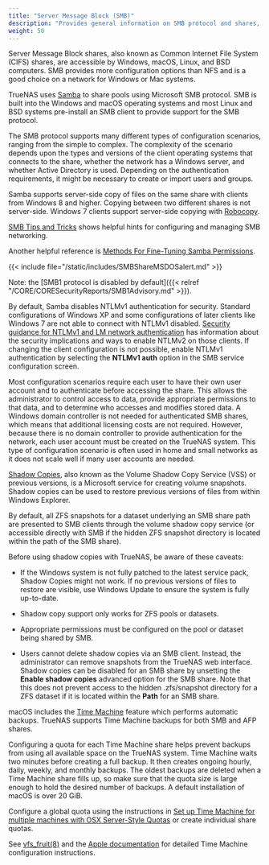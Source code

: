 ```yaml
---
title: "Server Message Block (SMB)"
description: "Provides general information on SMB protocol and shares, shadow copies and Time Machine implementation in TrueNAS."
weight: 50
---
```


Server Message Block shares, also known as Common Internet File System (CIFS) shares, are accessible by Windows, macOS, Linux, and BSD computers.
SMB provides more configuration options than NFS and is a good choice on a network for Windows or Mac systems.

TrueNAS uses [Samba](https://www.samba.org/) to share pools using Microsoft SMB protocol.
SMB is built into the Windows and macOS operating systems and most Linux and BSD systems pre-install an SMB
client to provide support for the SMB protocol.

The SMB protocol supports many different types of configuration scenarios, ranging from the simple to complex.
The complexity of the scenario depends upon the types and versions of the client operating systems that connects to the share, whether the network has a Windows server, and whether Active Directory is used.
Depending on the authentication requirements, it might be necessary to create or import users and groups.

Samba supports server-side copy of files on the same share with clients from Windows 8 and higher.
Copying between two different shares is not server-side.
Windows 7 clients support server-side copying with [Robocopy](https://docs.microsoft.com/en-us/previous-versions/windows/it-pro/windows-server-2012-R2-and-2012/cc733145(v=ws.11)).

[SMB Tips and Tricks](https://www.truenas.com/community/resources/smb-tips-and-tricks.15/) shows helpful hints for configuring and managing SMB networking.

Another helpful reference is [Methods For Fine-Tuning Samba Permissions](https://www.truenas.com/community/threads/methods-for-fine-tuning-samba-permissions.50739/).

{{< include file="/static/includes/SMBShareMSDOSalert.md" >}}

Note: the [SMB1 protocol is disabled by default]({{< relref "/CORE/CORESecurityReports/SMB1Advisory.md" >}}).

By default, Samba disables NTLMv1 authentication for security.
Standard configurations of Windows XP and some configurations of later clients like Windows 7 are not able to connect with NTLMv1 disabled.
[Security guidance for NTLMv1 and LM network authentication](https://support.microsoft.com/en-us/help/2793313/security-guidance-for-ntlmv1-and-lm-network-authentication) has information about the security implications and ways to enable NTLMv2 on those clients.
If changing the client configuration is not possible, enable NTLMv1 authentication by selecting the **NTLMv1 auth** option in the SMB service configuration screen.

Most configuration scenarios require each user to have their own user account and to authenticate before accessing the share.
This allows the administrator to control access to data, provide appropriate permissions to that data, and to determine who accesses and modifies stored data.
A Windows domain controller is not needed for authenticated SMB shares, which means that additional licensing costs are not required.
However, because there is no domain controller to provide authentication for the network, each user account must be created on the TrueNAS system.
This type of configuration scenario is often used in home and small networks as it does not scale well if many user accounts are needed.

[Shadow Copies](https://en.wikipedia.org/wiki/Shadow_copy), also known as the Volume Shadow Copy Service (VSS) or previous versions, is a Microsoft service for creating volume snapshots.
Shadow copies can be used to restore previous versions of files from within Windows Explorer.

By default, all ZFS snapshots for a dataset underlying an SMB share path are presented to SMB clients through the volume shadow copy service (or accessible directly with SMB if the hidden ZFS snapshot directory is located within the path of the SMB share).

Before using shadow copies with TrueNAS, be aware of these caveats:

* If the Windows system is not fully patched to the latest service pack, Shadow Copies might not work.
  If no previous versions of files to restore are visible, use Windows Update to ensure the system is fully up-to-date.

* Shadow copy support only works for ZFS pools or datasets.

* Appropriate permissions must be configured on the pool or dataset being shared by SMB.

* Users cannot delete shadow copies via an SMB client.
  Instead, the administrator can remove snapshots from the TrueNAS web interface.
  Shadow copies can be disabled for an SMB share by unsetting the **Enable shadow copies** advanced option for the SMB share.
  Note that this does not prevent access to the hidden <file>.zfs/snapshot</file>
  directory for a ZFS dataset if it is located within the **Path** for an SMB share.

macOS includes the [Time Machine](https://support.apple.com/en-us/HT201250) feature which performs automatic backups.
TrueNAS supports Time Machine backups for both SMB and AFP shares.

Configuring a quota for each Time Machine share helps prevent backups from using all available space on the TrueNAS system.
Time Machine waits two minutes before creating a full backup.
It then creates ongoing hourly, daily, weekly, and monthly backups.
The oldest backups are deleted when a Time Machine share fills up, so make sure that the quota size is large enough to hold the desired number of backups.
A default installation of macOS is over 20 GiB.

Configure a global quota using the instructions in [Set up Time Machine for multiple machines with OSX Server-Style Quotas](https://forums.freenas.org/index.php?threads/how-to-set-up-time-machine-for-multiple-machines-with-osx-server-style-quotas.47173/)
or create individual share quotas.

See [vfs_fruit(8)](https://www.samba.org/samba/docs/current/man-html/vfs_fruit.8.html) and the [Apple documentation](https://support.apple.com/en-us/HT201250) for detailed Time Machine configuration instructions.
